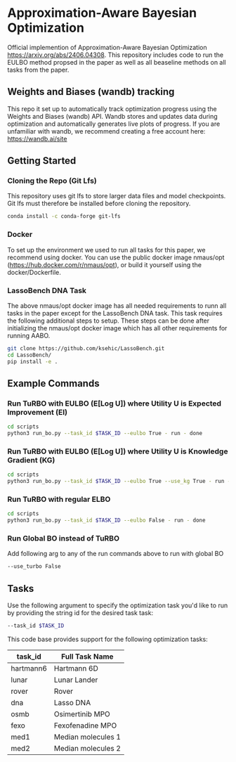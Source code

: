 # Approximation-Aware Bayesian Optimization

Official implemention of Approximation-Aware Bayesian Optimization https://arxiv.org/abs/2406.04308. 
This repository includes code to run the EULBO method propsed in the paper as well as all beaseline methods on all tasks from the paper. 

## Weights and Biases (wandb) tracking
This repo it set up to automatically track optimization progress using the Weights and Biases (wandb) API. Wandb stores and updates data during optimization and automatically generates live plots of progress. If you are unfamiliar with wandb, we recommend creating a free account here:
https://wandb.ai/site

## Getting Started

### Cloning the Repo (Git Lfs)
This repository uses git lfs to store larger data files and model checkpoints. Git lfs must therefore be installed before cloning the repository. 

```Bash
conda install -c conda-forge git-lfs
```

### Docker
To set up the environment we used to run all tasks for this paper, we recommend using docker. 
You can use the public docker image nmaus/opt (https://hub.docker.com/r/nmaus/opt), or build it yourself using the docker/Dockerfile. 

### LassoBench DNA Task
The above nmaus/opt docker image has all needed requirements to runn all tasks in the paper except for the LassoBench DNA task. This task requires the following additional steps to setup. These steps can be done after initializing the nmaus/opt docker image which has all other requirements for running AABO. 

```Bash
git clone https://github.com/ksehic/LassoBench.git
cd LassoBench/
pip install -e .
```

## Example Commands

### Run TuRBO with EULBO (E[Log U]) where Utility U is Expected Improvement (EI)
```Bash
cd scripts 
python3 run_bo.py --task_id $TASK_ID --eulbo True - run - done 
```

### Run TuRBO with EULBO (E[Log U]) where Utility U is Knowledge Gradient (KG)
```Bash 
cd scripts 
python3 run_bo.py --task_id $TASK_ID --eulbo True --use_kg True - run - done 
```

### Run TuRBO with regular ELBO 
```Bash 
cd scripts 
python3 run_bo.py --task_id $TASK_ID --eulbo False - run - done 
```

### Run Global BO instead of TuRBO 
Add following arg to any of the run commands above to run with global BO

```Bash
--use_turbo False
```

## Tasks 

Use the following argument to specify the optimization task you'd like to run by providing the string id for the desired task task:

```Bash
--task_id $TASK_ID
```

This code base provides support for the following optimization tasks:

| task_id | Full Task Name     |
|---------|--------------------|
|  hartmann6 | Hartmann 6D     |
|  lunar     | Lunar Lander    |
|  rover     | Rover           |
|  dna       | Lasso DNA       |
|  osmb      | Osimertinib MPO    |
|  fexo      | Fexofenadine MPO   |
|  med1      | Median molecules 1 |
|  med2      | Median molecules 2 |
